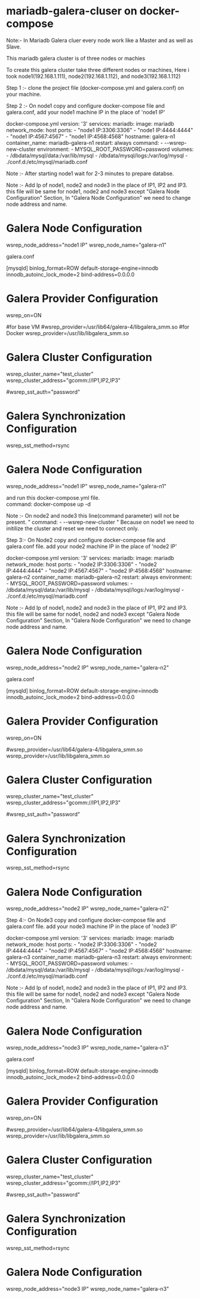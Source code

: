 # mariadb-galera-cluser on docker-compose 

Note:- In Mariadb Galera cluer every node work like a Master and as well as Slave. 

This mariadb galera cluster is of three nodes or machies 

To create this galera cluster take three different nodes or machines, Here i took 
node1(192.168.1.111), node2(192.168.1.112), and node3(192.168.1.112)

Step 1 :- clone the project file (docker-compose.yml and galera.conf) on your machine.

Step 2 :- On node1 copy and configure docker-compose file and galera.conf, add your node1 machine IP in the place of 'node1 IP'

docker-compose.yml 
version: '3'
services:
  mariadb:
    image: mariadb
    network_mode: host
    ports:
      - "node1 IP:3306:3306" 
      - "node1 IP:4444:4444"
      - "node1 IP:4567:4567"
      - "node1 IP:4568:4568"
    hostname: galera-n1
    container_name: mariadb-galera-n1
    restart: always
    command: 
      - --wsrep-new-cluster
    environment:
      - MYSQL_ROOT_PASSWORD=password
    volumes:
      - /dbdata/mysql/data:/var/lib/mysql
      - /dbdata/mysql/logs:/var/log/mysql
      - ./conf.d:/etc/mysql/mariadb.conf
      


Note :- After starting node1 wait for 2-3 minutes to prepare databse. 

Note :- Add Ip of node1, node2 and node3 in the place of IP1, IP2 and IP3. this file will be same for node1, node2 and node3
except "Galera Node Configuration" Section, In "Galera Node Configuration" we need to change node address and name. 

# Galera Node Configuration
wsrep_node_address="node1 IP" 
wsrep_node_name="galera-n1" 


galera.conf

[mysqld]
binlog_format=ROW
default-storage-engine=innodb
innodb_autoinc_lock_mode=2
bind-address=0.0.0.0

# Galera Provider Configuration
wsrep_on=ON

#for base VM
#wsrep_provider=/usr/lib64/galera-4/libgalera_smm.so
#for Docker
wsrep_provider=/usr/lib/libgalera_smm.so


# Galera Cluster Configuration
wsrep_cluster_name="test_cluster"
wsrep_cluster_address="gcomm://IP1,IP2,IP3"


#wsrep_sst_auth="password"


# Galera Synchronization Configuration
wsrep_sst_method=rsync

# Galera Node Configuration
wsrep_node_address="node1 IP"
wsrep_node_name="galera-n1"



and run this docker-compose.yml file.  
command: docker-compose up -d


Note :- On node2 and node3 this line(command parameter) will not be present.
"
   command: 
      - --wsrep-new-cluster
"
Because on node1 we need to initilize the cluster and reset we need to connect only.

Step 3:- On Node2 copy and configure docker-compose file and galera.conf file. add your node2 machine IP in the place of 'node2 IP' 

docker-compose.yml 
version: '3'
services:
  mariadb:
    image: mariadb
    network_mode: host
    ports:
      - "node2 IP:3306:3306"
      - "node2 IP:4444:4444"
      - "node2 IP:4567:4567"
      - "node2 IP:4568:4568"
    hostname: galera-n2
    container_name: mariadb-galera-n2
    restart: always
    environment:
      - MYSQL_ROOT_PASSWORD=password
    volumes:
      - /dbdata/mysql/data:/var/lib/mysql
      - /dbdata/mysql/logs:/var/log/mysql
      - ./conf.d:/etc/mysql/mariadb.conf

Note :- Add Ip of node1, node2 and node3 in the place of IP1, IP2 and IP3. this file will be same for node1, node2 and node3
except "Galera Node Configuration" Section, In "Galera Node Configuration" we need to change node address and name. 

# Galera Node Configuration
wsrep_node_address="node2 IP" 
wsrep_node_name="galera-n2" 


galera.conf

[mysqld]
binlog_format=ROW
default-storage-engine=innodb
innodb_autoinc_lock_mode=2
bind-address=0.0.0.0

# Galera Provider Configuration
wsrep_on=ON

#wsrep_provider=/usr/lib64/galera-4/libgalera_smm.so
wsrep_provider=/usr/lib/libgalera_smm.so


# Galera Cluster Configuration
wsrep_cluster_name="test_cluster"
wsrep_cluster_address="gcomm://IP1,IP2,IP3"


#wsrep_sst_auth="password"


# Galera Synchronization Configuration
wsrep_sst_method=rsync

# Galera Node Configuration
wsrep_node_address="node2 IP"
wsrep_node_name="galera-n2"

Step 4:- On Node3 copy and configure docker-compose file and galera.conf file. add your node3 machine IP in the place of 'node3 IP' 

docker-compose.yml 
version: '3'
services:
  mariadb:
    image: mariadb
    network_mode: host
    ports:
      - "node2 IP:3306:3306"
      - "node2 IP:4444:4444"
      - "node2 IP:4567:4567"
      - "node2 IP:4568:4568"
    hostname: galera-n3
    container_name: mariadb-galera-n3
    restart: always
    environment:
      - MYSQL_ROOT_PASSWORD=password
    volumes:
      - /dbdata/mysql/data:/var/lib/mysql
      - /dbdata/mysql/logs:/var/log/mysql
      - ./conf.d:/etc/mysql/mariadb.conf

Note :- Add Ip of node1, node2 and node3 in the place of IP1, IP2 and IP3. this file will be same for node1, node2 and node3
except "Galera Node Configuration" Section, In "Galera Node Configuration" we need to change node address and name. 

# Galera Node Configuration
wsrep_node_address="node3 IP" 
wsrep_node_name="galera-n3" 


galera.conf

[mysqld]
binlog_format=ROW
default-storage-engine=innodb
innodb_autoinc_lock_mode=2
bind-address=0.0.0.0

# Galera Provider Configuration
wsrep_on=ON

#wsrep_provider=/usr/lib64/galera-4/libgalera_smm.so
wsrep_provider=/usr/lib/libgalera_smm.so


# Galera Cluster Configuration
wsrep_cluster_name="test_cluster"
wsrep_cluster_address="gcomm://IP1,IP2,IP3"


#wsrep_sst_auth="password"


# Galera Synchronization Configuration
wsrep_sst_method=rsync

# Galera Node Configuration
wsrep_node_address="node3 IP"
wsrep_node_name="galera-n3"



